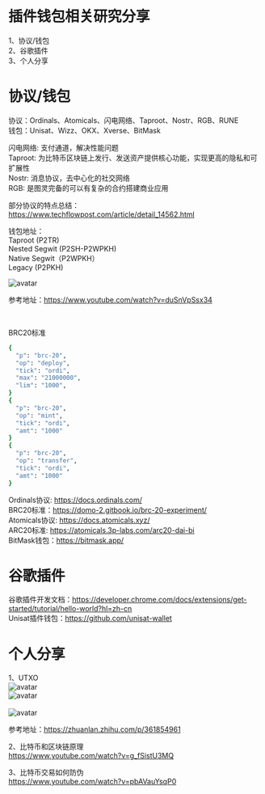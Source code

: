 # 插件钱包相关研究分享

1、协议/钱包<br>
2、谷歌插件<br>
3、个人分享<br>

# 协议/钱包

协议：Ordinals、Atomicals、闪电网络、Taproot、Nostr、RGB、RUNE<br>
钱包：Unisat、Wizz、OKX、Xverse、BitMask<br>


闪电网络: 支付通道，解决性能问题<br>
Taproot: 为比特币区块链上发行、发送资产提供核心功能，实现更高的隐私和可扩展性<br>
Nostr: 消息协议，去中心化的社交网络<br>
RGB: 是图灵完备的可以有复杂的合约搭建商业应用<br>

部分协议的特点总结：https://www.techflowpost.com/article/detail_14562.html<br>

钱包地址：<br>
Taproot (P2TR)<br>
Nested Segwit (P2SH-P2WPKH)<br>
Native Segwit（P2WPKH）<br>
Legacy (P2PKH)<br>

![avatar](http://qiniu.eyantang.cc/WX20240109-183956.png)<br>

参考地址：https://www.youtube.com/watch?v=duSnVpSsx34<br>

<br>

BRC20标准<br>
```bash
{
  "p": "brc-20",
  "op": "deploy",
  "tick": "ordi",
  "max": "21000000",
  "lim": "1000",
}
{
  "p": "brc-20",
  "op": "mint",
  "tick": "ordi",
  "amt": "1000"
}
{
  "p": "brc-20",
  "op": "transfer",
  "tick": "ordi",
  "amt": "1000"
}
```

Ordinals协议: https://docs.ordinals.com/<br>
BRC20标准：https://domo-2.gitbook.io/brc-20-experiment/<br>
Atomicals协议: https://docs.atomicals.xyz/ <br>
ARC20标准: https://atomicals.3p-labs.com/arc20-dai-bi<br>
BitMask钱包：https://bitmask.app/

# 谷歌插件

谷歌插件开发文档：https://developer.chrome.com/docs/extensions/get-started/tutorial/hello-world?hl=zh-cn<br>
Unisat插件钱包：https://github.com/unisat-wallet<br>

# 个人分享

1、UTXO <br>
![avatar](http://qiniu.eyantang.cc/WX20240108-174656.png) <br>
![avatar](http://qiniu.eyantang.cc/WX20240108-174714.png) <br>
<br>
![avatar](http://qiniu.eyantang.cc/WX20240108-174725.png) <br>

参考地址：https://zhuanlan.zhihu.com/p/361854961 <br>

2、比特币和区块链原理 <br>
https://www.youtube.com/watch?v=g_fSistU3MQ <br>

3、比特币交易如何防伪 <br>
https://www.youtube.com/watch?v=pbAVauYsqP0 <br>